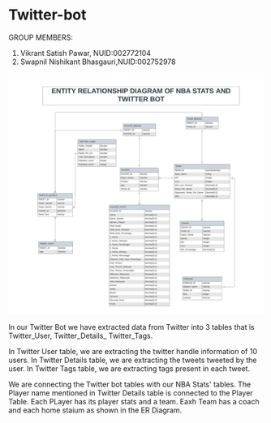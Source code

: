 # Twitter-bot
GROUP MEMBERS:
1. Vikrant Satish Pawar, NUID:002772104
2. Swapnil Nishikant Bhasgauri,NUID:002752978

![ER Diagram](https://github.com/vikpawar22/Twitter-bot/blob/master/NBA%20ERD.jpeg "ER Diagram")

In our Twitter Bot we have extracted data from Twitter into 3 tables that is Twitter_User, Twitter_Details_ Twitter_Tags.  

In Twitter User table, we are extracting the twitter handle information of 10 users. In Twitter Details table, we are extracting the tweets tweeted by the user. In Twitter Tags table, we are extracting tags present in each tweet.  

We are connecting the Twitter bot tables with our NBA Stats' tables. The Player name mentioned in Twitter Details table is connected to the Player Table. Each PLayer has its player stats and a team. Eaxh Team has a coach and each home staium as shown in the ER Diagram.
